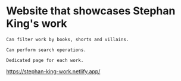 # Website that showcases Stephan King's work      

    Can filter work by books, shorts and villains.

    Can perform search operations.
    
    Dedicated page for each work.


https://stephan-king-work.netlify.app/
